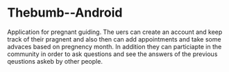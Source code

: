# Thebumb--Android
Application for pregnant guiding.
The uers can create an account and keep track of their pragnent and also then can add appointments and take some advaces based on pregnency month. In addition they can particiapte in the community in order to ask questions and see the answers of the previous qeustions askeb by other people.
